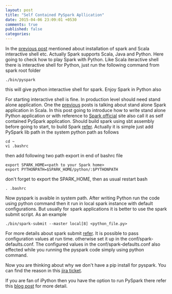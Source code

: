 ```yaml
---
layout: post
title: "Self Contained PySpark Apllication"
date: 2015-04-06 23:09:01 +0530
comments: true
published: false
categories: 
---
```

In the [previous post](/blog/2014/10/31/install-apache-spark-on-ubuntu-14-dot-04/) mentioned about installation of spark and Scala interactive shell etc. Actually Spark supports Scala, Java and Python. Here going to check how to play Spark with Python. Like Scala iteractive shell there is interactive shell for Python, just run the following command from spark root folder 
```
./bin/pyspark
```  
this will give python interactive shell for spark. Enjoy Spark in Python also

For starting interactive shell is fine. In production level should need stand alone application. One the [previous](/blog/2014/04/01/a-standalone-spark-application-in-scala/) posts is talking about stand alone Spark application in Scala. In this post going to introduce how to write stand alone Python application or with reference to  [Spark official](https://spark.apache.org/docs/latest/quick-start.html#self-contained-applications) site also call it as self contained PySpark application. Should build spark using sbt assembly before going to start, to build Spark [refer](/blog/2014/10/31/install-apache-spark-on-ubuntu-14-dot-04/). Actually it is simple just add PySpark lib path in the system python path as follows
```
cd ~
vi .bashrc
```
then add following two path export in end of bashrc file 
```
export SPARK_HOME=<path to your Spark home>
export PYTHONPATH=$SPARK_HOME/python/:$PYTHONPATH
```
don't forget to export the SPARK_HOME, then as usual restart bash
```
. .bashrc
```
Now pyspark is avaible in system path. After writing Python run the code using python command then it run in local spark instance with default configurations. But usually for spark applications it is better to use the spark submit script. As an example 
```
./bin/spark-submit --master local[8] <python_file.py>
``` 
For more details about spark submit [refer](https://spark.apache.org/docs/latest/configuration.html). It is possible to pass configuration values at run time. otherwise set it up in the conf/spark-defaults.conf. The configured values in the conf/spark-defaults.conf also effected while you running the pyspark code simply using python command.  

Now you are thinking about why we don't have a pip install for pyspark. You can find the reason in this [jira ticket](https://issues.apache.org/jira/browse/SPARK-1267).   

If you are fan of iPython then you have the option to run PySpark there refer this [blog post](http://blog.cloudera.com/blog/2014/08/how-to-use-ipython-notebook-with-apache-spark/) for more detail.    
